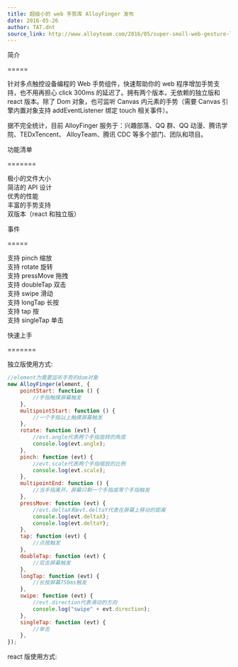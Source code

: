 ```yaml
---
title: 超级小的 web 手势库 AlloyFinger 发布
date: 2016-05-26
author: TAT.dnt
source_link: http://www.alloyteam.com/2016/05/super-small-web-gesture-library-alloyfinger-released/
---
```


<!-- {% raw %} - for jekyll -->

简介  

=====

针对多点触控设备编程的 Web 手势组件，快速帮助你的 web 程序增加手势支持，也不用再担心 click 300ms 的延迟了。拥有两个版本，无依赖的独立版和 react 版本。除了 Dom 对象，也可监听 Canvas 内元素的手势（需要 Canvas 引擎内置对象支持 addEventListener 绑定 touch 相关事件）。

据不完全统计，目前 AlloyFinger 服务于：兴趣部落、QQ 群、QQ 动漫、腾讯学院、TEDxTencent、 AlloyTeam、腾讯 CDC 等多个部门、团队和项目。

功能清单  

=======

极小的文件大小  
简洁的 API 设计  
优秀的性能  
丰富的手势支持  
双版本（react 和独立版）

事件  

=====

支持 pinch 缩放  
支持 rotate 旋转  
支持 pressMove 拖拽  
支持 doubleTap 双击  
支持 swipe 滑动  
支持 longTap 长按  
支持 tap 按  
支持 singleTap 单击

快速上手  

=======

独立版使用方式:

```javascript
//element为需要监听手势的dom对象
new AlloyFinger(element, {
    pointStart: function () {
        //手指触摸屏幕触发
    },
    multipointStart: function () {
        //一个手指以上触摸屏幕触发
    },
    rotate: function (evt) {
        //evt.angle代表两个手指旋转的角度
        console.log(evt.angle);
    },
    pinch: function (evt) {
        //evt.scale代表两个手指缩放的比例
        console.log(evt.scale);
    },
    multipointEnd: function () {
        //当手指离开，屏幕只剩一个手指或零个手指触发
    },
    pressMove: function (evt) {
        //evt.deltaX和evt.deltaY代表在屏幕上移动的距离
        console.log(evt.deltaX);
        console.log(evt.deltaY);
    },
    tap: function (evt) {
        //点按触发
    },
    doubleTap: function (evt) {
        //双击屏幕触发
    },
    longTap: function (evt) {
        //长按屏幕750ms触发
    },
    swipe: function (evt) {
        //evt.direction代表滑动的方向
        console.log("swipe" + evt.direction);
    },
    singleTap: function (evt) {
        //单击
    },
});
```

react 版使用方式:


<!-- {% endraw %} - for jekyll -->